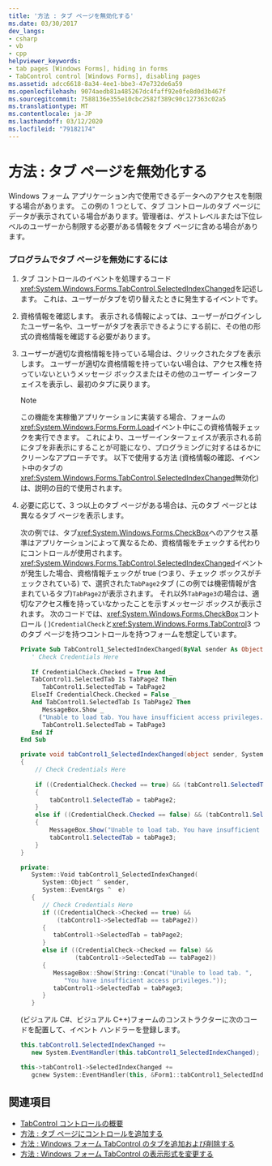```yaml
---
title: '方法 : タブ ページを無効化する'
ms.date: 03/30/2017
dev_langs:
- csharp
- vb
- cpp
helpviewer_keywords:
- tab pages [Windows Forms], hiding in forms
- TabControl control [Windows Forms], disabling pages
ms.assetid: adcc6618-8a34-4ee1-bbe3-47e732de6a59
ms.openlocfilehash: 9074aedb81a485267dc4faff92e0fe8d0d3b467f
ms.sourcegitcommit: 7588136e355e10cbc2582f389c90c127363c02a5
ms.translationtype: MT
ms.contentlocale: ja-JP
ms.lasthandoff: 03/12/2020
ms.locfileid: "79182174"
---
```

# <a name="how-to-disable-tab-pages"></a>方法 : タブ ページを無効化する
Windows フォーム アプリケーション内で使用できるデータへのアクセスを制限する場合があります。 この例の 1 つとして、タブ コントロールのタブ ページにデータが表示されている場合があります。管理者は、ゲストレベルまたは下位レベルのユーザーから制限する必要がある情報をタブ ページに含める場合があります。  
  
### <a name="to-disable-tab-pages-programmatically"></a>プログラムでタブ ページを無効にするには  
  
1. タブ コントロールのイベントを処理するコード<xref:System.Windows.Forms.TabControl.SelectedIndexChanged>を記述します。 これは、ユーザーがタブを切り替えたときに発生するイベントです。  
  
2. 資格情報を確認します。 表示される情報によっては、ユーザーがログインしたユーザー名や、ユーザーがタブを表示できるようにする前に、その他の形式の資格情報を確認する必要があります。  
  
3. ユーザーが適切な資格情報を持っている場合は、クリックされたタブを表示します。 ユーザーが適切な資格情報を持っていない場合は、アクセス権を持っていないというメッセージ ボックスまたはその他のユーザー インターフェイスを表示し、最初のタブに戻ります。  
  
    > [!NOTE]
    > この機能を実稼働アプリケーションに実装する場合、フォームの<xref:System.Windows.Forms.Form.Load>イベント中にこの資格情報チェックを実行できます。 これにより、ユーザーインターフェイスが表示される前にタブを非表示にすることが可能になり、プログラミングに対するはるかにクリーンなアプローチです。 以下で使用する方法 (資格情報の確認、イベント中のタブの<xref:System.Windows.Forms.TabControl.SelectedIndexChanged>無効化) は、説明の目的で使用されます。  
  
4. 必要に応じて、3 つ以上のタブ ページがある場合は、元のタブ ページとは異なるタブ ページを表示します。  
  
     次の例では、タブ<xref:System.Windows.Forms.CheckBox>へのアクセス基準はアプリケーションによって異なるため、資格情報をチェックする代わりにコントロールが使用されます。 <xref:System.Windows.Forms.TabControl.SelectedIndexChanged>イベントが発生した場合、資格情報チェックが true (つまり、チェック ボックスがチェックされている) で、選択された`TabPage2`タブ (この例では機密情報が含まれているタブ)`TabPage2`が表示されます。 それ以外`TabPage3`の場合は、適切なアクセス権を持っていなかったことを示すメッセージ ボックスが表示されます。 次のコードでは、<xref:System.Windows.Forms.CheckBox>コントロール ( )`CredentialCheck`と<xref:System.Windows.Forms.TabControl>3 つのタブ ページを持つコントロールを持つフォームを想定しています。  
  
    ```vb  
    Private Sub TabControl1_SelectedIndexChanged(ByVal sender As Object, ByVal e As System.EventArgs) Handles TabControl1.SelectedIndexChanged  
       ' Check Credentials Here  
  
       If CredentialCheck.Checked = True And _
       TabControl1.SelectedTab Is TabPage2 Then  
          TabControl1.SelectedTab = TabPage2  
       ElseIf CredentialCheck.Checked = False _
       And TabControl1.SelectedTab Is TabPage2 Then  
          MessageBox.Show _
         ("Unable to load tab. You have insufficient access privileges.")  
          TabControl1.SelectedTab = TabPage3  
       End If  
    End Sub  
    ```  
  
    ```csharp  
    private void tabControl1_SelectedIndexChanged(object sender, System.EventArgs e)  
    {  
        // Check Credentials Here  
  
        if ((CredentialCheck.Checked == true) && (tabControl1.SelectedTab == tabPage2))
        {  
            tabControl1.SelectedTab = tabPage2;  
        }  
        else if ((CredentialCheck.Checked == false) && (tabControl1.SelectedTab == tabPage2))  
        {  
            MessageBox.Show("Unable to load tab. You have insufficient access privileges.");  
            tabControl1.SelectedTab = tabPage3;  
        }  
    }  
    ```  
  
    ```cpp  
    private:  
       System::Void tabControl1_SelectedIndexChanged(  
          System::Object ^ sender,  
          System::EventArgs ^  e)  
       {  
          // Check Credentials Here  
          if ((CredentialCheck->Checked == true) &&  
              (tabControl1->SelectedTab == tabPage2))  
          {  
             tabControl1->SelectedTab = tabPage2;  
          }  
          else if ((CredentialCheck->Checked == false) &&  
                   (tabControl1->SelectedTab == tabPage2))  
          {  
             MessageBox::Show(String::Concat("Unable to load tab. ",  
                "You have insufficient access privileges."));  
             tabControl1->SelectedTab = tabPage3;  
          }  
       }  
    ```  
  
     (ビジュアル C#、ビジュアル C++)フォームのコンストラクターに次のコードを配置して、イベント ハンドラーを登録します。  
  
    ```csharp  
    this.tabControl1.SelectedIndexChanged +=
       new System.EventHandler(this.tabControl1_SelectedIndexChanged);  
    ```  
  
    ```cpp  
    this->tabControl1->SelectedIndexChanged +=  
       gcnew System::EventHandler(this, &Form1::tabControl1_SelectedIndexChanged);  
    ```  
  
## <a name="see-also"></a>関連項目

- [TabControl コントロールの概要](tabcontrol-control-overview-windows-forms.md)
- [方法 : タブ ページにコントロールを追加する](how-to-add-a-control-to-a-tab-page.md)
- [方法 : Windows フォーム TabControl のタブを追加および削除する](how-to-add-and-remove-tabs-with-the-windows-forms-tabcontrol.md)
- [方法 : Windows フォーム TabControl の表示形式を変更する](how-to-change-the-appearance-of-the-windows-forms-tabcontrol.md)

